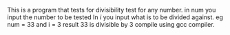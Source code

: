 This is a program that tests for divisibility test for any number.
in num you input the number to be tested
In *i* you input what is to be divided against.
eg num = 33 and i = 3
result 33 is divisible by 3
compile using gcc compiler.

